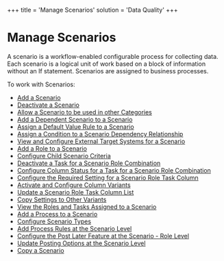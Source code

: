 +++
title = 'Manage Scenarios'
solution = 'Data Quality'
+++

# Manage Scenarios

A scenario is a workflow-enabled configurable process for collecting
data. Each scenario is a logical unit of work based on a block of
information without an If statement. Scenarios are assigned to business
processes.

To work with Scenarios:

  - [Add a Scenario](Add_Scenario.htm)
  - [Deactivate a Scenario](Deactivate_Scenario.htm)
  - [Allow a Scenario to be used in other
    Categories](Allow_a_Scenario_to_be_used_in_Other_Categories.htm)
  - [Add a Dependent Scenario to a
    Scenario](Add_a_Dependent_Scenario.htm)
  - [Assign a Default Value Rule to a
    Scenario](Assign_a_Default_Value_Rule_to_a_Scenario.htm)
  - [Assign a Condition to a Scenario Dependency
    Relationship](Assign_a_Condition_to_a_Scenario_Dependency_Relationship.htm)
  - [View and Configure External Target Systems for a
    Scenario](View_and_Configure_External_Target_Systems_Scnrio.htm)
  - [Add a Role to a Scenario](Add_a_Role_to_a_Scenario.htm)
  - [Configure Child Scenario
    Criteria](Configure_Child_Scenario_Criteria.htm)
  - [Deactivate a Task for a Scenario Role
    Combination](Deactivate_a_Task_for_a_Scenario_Role_Combo.htm)
  - [Configure Column Status for a Task for a Scenario Role
    Combination](Configure_Column_Status_for_a_Scenario_Role_Task.htm)
  - [Configure the Required Setting for a Scenario Role Task
    Column](Configure_Required_Setting_Scenario_Role_Task_Column.htm)
  - [Activate and Configure Column
    Variants](Activate_Configure_Column_Variants.htm)
  - [Update a Scenario Role Task Column
    List](Update_a_Scenario_Role_Task_Column_List.htm)
  - [Copy Settings to Other
    Variants](Copy_Settings_to_Other_Variants.htm)
  - [View the Roles and Tasks Assigned to a
    Scenario](View_the_Roles_and_Tasks_Assigned_to_a_Scenario.htm)
  - [Add a Process to a
    Scenario](Add_an_Integrate_Process_to_a_Scenario.htm)
  - [Configure Scenario Types](Configure_Scenario_Types.htm)
  - [Add Process Rules at the Scenario
    Level](Add_Process_Rules_at_the_Scenario_Level.htm)
  - [Configure the Post Later Feature at the Scenario - Role
    Level](Configure_the_Post_Later_Feature_at_the_Scenario_Role_Level.htm)
  - [Update Posting Options at the Scenario
    Level](Update_Posting_Options_at_the_Scenario_%20Level.htm)
  - [Copy a Scenario](Copy_a_Scenario.htm)
